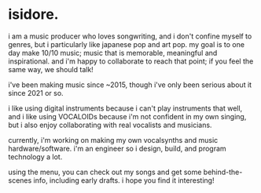 # isidore.

i am a music producer who loves songwriting, and i don't confine myself to
genres, but i particularly like japanese pop and art pop.
my goal is to one day make 10/10 music; music that is memorable, meaningful and
inspirational. and i'm happy to collaborate to reach that point; if you feel
the same way, we should talk!

i've been making music since ~2015, though i've only
been serious about it since 2021 or so.

i like using digital instruments because i can't play instruments that well,
and i like using VOCALOIDs because i'm not confident in my own singing, but
i also enjoy collaborating with real vocalists and musicians.

currently, i'm working on making my own vocalsynths and music hardware/software.
i'm an engineer so i design, build, and program technology a lot.

using the menu, you can check out my songs and get some behind-the-scenes
info, including early drafts. i hope you find it interesting!
